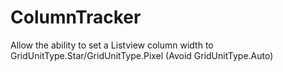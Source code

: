 # ColumnTracker
Allow the ability  to set a Listview column width to GridUnitType.Star/GridUnitType.Pixel (Avoid GridUnitType.Auto)
